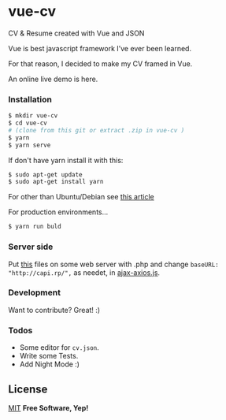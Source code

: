 # vue-cv

CV &amp; Resume created with Vue and JSON 

Vue is best javascript framework I’ve ever been learned. 

For that reason, I decided to make my CV framed in Vue.

An online live demo is here.

### Installation

```sh
$ mkdir vue-cv
$ cd vue-cv
# (clone from this git or extract .zip in vue-cv )
$ yarn 
$ yarn serve
```
If don't have yarn install it with this:
```sh
$ sudo apt-get update 
$ sudo apt-get install yarn
```
For other than Ubuntu/Debian see [this article](https://yarnpkg.com/lang/en/docs/install/) 

For production environments...
```sh
$ yarn run buld
```
### Server side

Put [this](https://github.com/ristep/vue-cv/tree/master/src/server-side) files on some web server with .php 
and change `baseURL: "http://capi.rp/",` as needet, in [ajax-axios.js](https://github.com/ristep/vue-cv/blob/master/src/ajax-axios.js).

### Development

Want to contribute? Great! :)

### Todos

- Some editor for `cv.json`.
 - Write some Tests.
 - Add Night Mode :)

License
----
[MIT](https://opensource.org/licenses/MIT)
**Free Software, Yep!**
